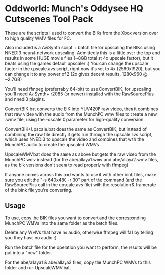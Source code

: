 Oddworld: Munch's Oddysee HQ Cutscenes Tool Pack
===

These are the scripts I used to convert the BIKs from the Xbox version over to high quality WMV files for PC.

Also included is a AviSynth script + batch file for upscaling the BIKs using NNEDI3 neural-network upscaling. Admittedly this is a little over the top and results in some HUGE movie files (~8GB total at 4x upscale factor), but it beats using the games default upscaler :) You can change the upscale factor in the upscale.avs script, right now it's set to 4x (2560x1920), but you can change it to any power of 2 (2x gives decent results, 1280x960 @ ~2.7GB)

You'll need ffmpeg (preferrably 64-bit) to use ConvertBIK, for upscaling you'll need AviSynth+ r2085 (or newer) installed with the RawSourcePlus and nnedi3 plugins.

ConvertBIK.bat converts the BIK into YUV420P raw video, then it combines that raw video with the audio from the MunchPC wmv files to create a new .wmv file, using the -qscale 0 parameter for high-quality conversion.  

ConvertBIK+Upscale.bat does the same as ConvertBIK, but instead of combining the raw file directly it gets run through the upscale.avs script, which uses NNEDI3 to upscale the video and combines that with the MunchPC audio to create the upscaled WMVs.  

UpscaleWMV.bat does the same as above but gets the raw video from the MunchPC wmv instead (for the abe/allaya1.wmv and abe/allaya2.wmv files, as the bik versions don't seem to read properly with ffmpeg)

If anyone comes across this and wants to use it with other bink files, make sure you edit the "-s 640x480 -r 30" part of the command (and the RawSourcePlus call in the upscale.avs file) with the resolution & framerate of the bink file you're converting.

Usage
---

To use, copy the BIK files you want to convert and the corresponding MunchPC WMVs into the same folder as the batch files.

Delete any WMVs that have no audio, otherwise ffmpeg will fail by telling you they have no audio :)

Run the batch file for the operation you want to perform, the results will be put into a "new" folder.

For the abe/allaya1 & abe/allaya2 files, copy the MunchPC WMVs to this folder and run UpscaleWMV.bat.
